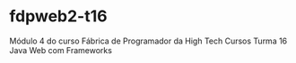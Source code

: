 # fdpweb2-t16
Módulo 4 do curso Fábrica de Programador da High Tech Cursos Turma 16 Java Web com Frameworks
